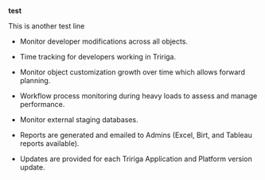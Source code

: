 **test**

This is another test line

-   Monitor developer modifications across all objects.​
-   Time tracking for developers working in Tririga.
-   Monitor object customization growth over time which allows forward planning.
-   Workflow process monitoring during heavy loads to assess and manage performance.​
-   Monitor external staging databases.​
    
-   Reports are generated and emailed to Admins (Excel, Birt, and Tableau reports available).​
    
-   Updates are provided for each Tririga Application and Platform version update.
<!--stackedit_data:
eyJoaXN0b3J5IjpbODA5MDA0ODM0XX0=
-->